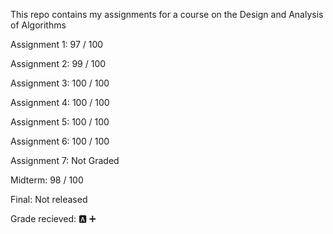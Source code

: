 This repo contains my assignments for a course on the Design and Analysis of Algorithms

Assignment 1: 97 / 100

Assignment 2: 99 / 100

Assignment 3: 100 / 100

Assignment 4: 100 / 100

Assignment 5: 100 / 100

Assignment 6: 100 / 100

Assignment 7: Not Graded

Midterm: 98 / 100

Final: Not released

Grade recieved: :a: ➕
